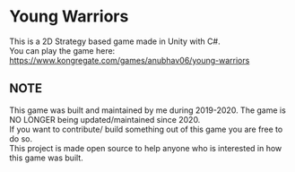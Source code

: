 # Young Warriors

This is a 2D Strategy based game made in Unity with C#.  
You can play the game here:  https://www.kongregate.com/games/anubhav06/young-warriors  


## NOTE

This game was built and maintained by me during 2019-2020. The game is NO LONGER being updated/maintained since 2020.  
If you want to contribute/ build something out of this game you are free to do so.  
This project is made open source to help anyone who is interested in how this game was built.
